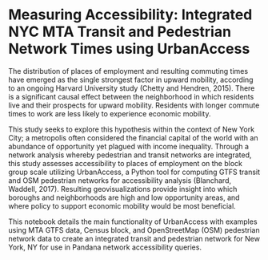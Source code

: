# Measuring Accessibility: Integrated NYC MTA Transit and Pedestrian Network Times using UrbanAccess

The distribution of places of employment and resulting commuting times have emerged as the single strongest factor in upward mobility, according to an ongoing Harvard University study (Chetty and Hendren, 2015). There is a significant causal effect between the neighborhood in which residents live and their prospects for upward mobility. Residents with longer commute times to work are less likely to experience economic mobility. 

This study seeks to explore this hypothesis within the context of New York City; a metropolis often considered the financial capital of the world with an abundance of opportunity yet plagued with income inequality. Through a network analysis whereby pedestrian and transit networks are integrated, this study assesses accessibility to places of employment on the block group scale utilizing UrbanAccess, a Python tool for computing GTFS transit and OSM pedestrian networks for accessibility analysis (Blanchard, Waddell, 2017). Resulting geovisualizations provide insight into which boroughs and neighborhoods are high and low opportunity areas, and where policy to support economic mobility would be most beneficial. 

This notebook details the main functionality of UrbanAccess with examples using MTA GTFS data, Census block, and OpenStreetMap (OSM) pedestrian network data to create an integrated transit and pedestrian network for New York, NY for use in Pandana network accessibility queries.

```{tableofcontents}
```
